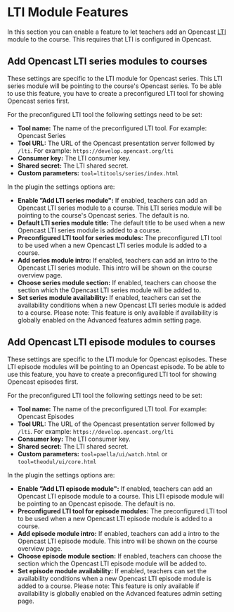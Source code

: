 # LTI Module Features
In this section you can enable a feature to let teachers add an Opencast [LTI](https://docs.opencast.org/develop/admin/#modules/ltimodule/) module to the course. This requires that LTI is configured in Opencast.

## Add Opencast LTI series modules to courses
These settings are specific to the LTI module for Opencast series. This LTI series module will be pointing to the course's Opencast series.
To be able to use this feature, you have to create a preconfigured LTI tool for showing Opencast series first.

For the preconfigured LTI tool the following settings need to be set:

* **Tool name:** The name of the preconfigured LTI tool. For example: Opencast Series
* **Tool URL:** The URL of the Opencast presentation server followed by `/lti`. For example: `https://develop.opencast.org/lti`
* **Consumer key:** The LTI consumer key.
* **Shared secret:** The LTI shared secret.
* **Custom parameters:** `tool=ltitools/series/index.html`

In the plugin the settings options are:

* **Enable ”Add LTI series module":** If enabled, teachers can add an Opencast LTI series module to a course. This LTI series module will be pointing to the course's Opencast series. The default is no.
* **Default LTI series module title:** The default title to be used when a new Opencast LTI series module is added to a course.
* **Preconfigured LTI tool for series modules:** The preconfigured LTI tool to be used when a new Opencast LTI series module is added to a course.
* **Add series module intro:** If enabled, teachers can add an intro to the Opencast LTI series module. This intro will be shown on the course overview page.
* **Choose series module section:** If enabled, teachers can choose the section which the Opencast LTI series module will be added to.
* **Set series module availability:** If enabled, teachers can set the availability conditions when a new Opencast LTI series module is added to a course. Please note: This feature is only available if availability is globally enabled on the Advanced features admin setting page.

## Add Opencast LTI episode modules to courses
These settings are specific to the LTI module for Opencast episodes. These LTI episode modules will be pointing to an Opencast episode.
To be able to use this feature, you have to create a preconfigured LTI tool for showing Opencast episodes first.

For the preconfigured LTI tool the following settings need to be set:

* **Tool name:** The name of the preconfigured LTI tool. For example: Opencast Episodes
* **Tool URL:** The URL of the Opencast presentation server followed by `/lti`. For example: `https://develop.opencast.org/lti`
* **Consumer key:** The LTI consumer key.
* **Shared secret:** The LTI shared secret.
* **Custom parameters:** `tool=paella/ui/watch.html` or `tool=theodul/ui/core.html`

In the plugin the settings options are:

* **Enable ”Add LTI episode module":** If enabled, teachers can add an Opencast LTI episode module to a course. This LTI episode module will be pointing to an Opencast episode. The default is no.
* **Preconfigured LTI tool for episode modules:** The preconfigured LTI tool to be used when a new Opencast LTI episode module is added to a course.
* **Add episode module intro:** If enabled, teachers can add a intro to the Opencast LTI episode module. This intro will be shown on the course overview page.
* **Choose episode module section:** If enabled, teachers can choose the section which the Opencast LTI episode module will be added to.
* **Set episode module availability:** If enabled, teachers can set the availability conditions when a new Opencast LTI episode module is added to a course. Please note: This feature is only available if availability is globally enabled on the Advanced features admin setting page.
